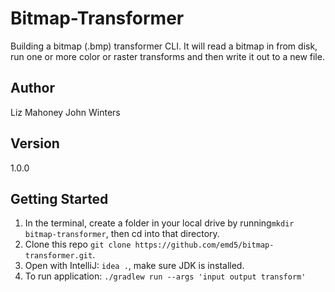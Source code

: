 # Bitmap-Transformer

Building a bitmap (.bmp) transformer CLI. It will read a bitmap in from disk, run one or more color or raster 
transforms and then write it out to a new file. 

## Author

Liz Mahoney
John Winters

## Version 

1.0.0

## Getting Started
1. In the terminal, create a folder in your local drive by running`mkdir bitmap-transformer`, then cd into that 
directory.
2. Clone this repo `git clone https://github.com/emd5/bitmap-transformer.git`.
3. Open with IntelliJ: `idea .`, make sure JDK is installed.
4. To run application: `./gradlew run --args 'input output transform'`




